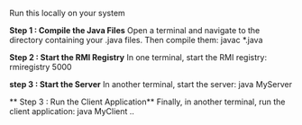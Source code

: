 Run this locally on your system 

**Step 1 : Compile the Java Files**
Open a terminal and navigate to the directory containing your .java files. Then
 compile them:
 javac *.java

**Step 2 :  Start the RMI Registry**
In one terminal, start the RMI registry:
 rmiregistry 5000 

**step 3 : Start the Server**
In another terminal, start the server:
 java MyServer

** Step 3 :  Run the Client Application**
Finally, in another terminal, run the client application:
 java MyClient ..

